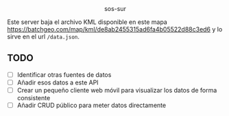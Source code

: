 <center>sos-sur</center>

Este server baja el archivo KML disponible en este mapa https://batchgeo.com/map/kml/de8ab2455315ad6fa4b05522d88c3ed6 y lo sirve en el url `/data.json`.

## TODO

- [ ] Identificar otras fuentes de datos
- [ ] Añadir esos datos a este API
- [ ] Crear un pequeño cliente web móvil para visualizar los datos de forma consistente
- [ ] Añadir CRUD público para meter datos directamente
